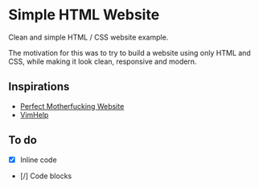 # Simple HTML Website

Clean and simple HTML / CSS website example.

The motivation for this was to try to build a website using only HTML and CSS, while making it look clean, responsive
and modern.

## Inspirations

- [Perfect Motherfucking Website]("https://perfectmotherfuckingwebsite.com/")
- [VimHelp]("https://vimhelp.org/")

## To do

- [x] Inline code
- [/] Code blocks
